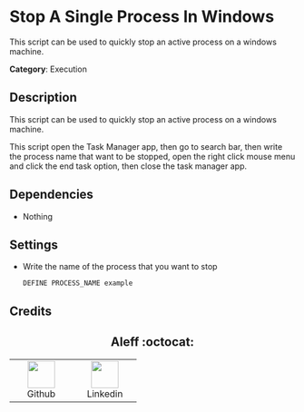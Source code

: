 # Stop A Single Process In Windows

This script can be used to quickly stop an active process on a windows machine.

**Category**: Execution

## Description

This script can be used to quickly stop an active process on a windows machine.

This script open the Task Manager app, then go to search bar, then write the process name that want to be stopped, open the right click mouse menu and click the end task option, then close the task manager app.

## Dependencies

* Nothing

## Settings

- Write the name of the process that you want to stop 
    
    `DEFINE PROCESS_NAME example`

## Credits

<h2 align="center"> Aleff :octocat: </h2>
<div align=center>
<table>
  <tr>
    <td align="center" width="96">
      <a href="https://github.com/aleff-github">
        <img src=https://github.com/aleff-github/aleff-github/blob/main/img/github.png?raw=true width="48" height="48" />
      </a>
      <br>Github
    </td>
    <td align="center" width="96">
      <a href="https://www.linkedin.com/in/alessandro-greco-aka-aleff/">
        <img src=https://github.com/aleff-github/aleff-github/blob/main/img/linkedin.png?raw=true width="48" height="48" />
      </a>
      <br>Linkedin
    </td>
  </tr>
</table>
</div>